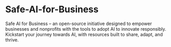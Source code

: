 # Safe-AI-for-Business
Safe AI for Business – an open-source initiative designed to empower businesses and nonprofits with the tools to adopt AI to innovate responsibly. Kickstart your journey towards AI, with resources built to share, adapt, and thrive.
